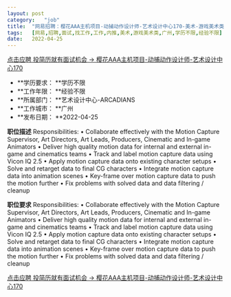```yaml
---
layout:	post
category:	"job"
title:	"网易招聘：樱花AAA主机项目-动捕动作设计师-艺术设计中心170-美术-游戏美术类-广州学历不限经验不限"
tags:	[网易,招聘,面试,找工作,工作,内推,美术,游戏美术类,广州,学历不限,经验不限]
date:	2022-04-25
---
```


[点击应聘 投简历就有面试机会 -> 樱花AAA主机项目-动捕动作设计师-艺术设计中心170](http://mobile.bole.netease.com/bole/boleDetail?id=39877&employeeId=346f03c3cda5f04c&key=all)



- **学历要求： **学历不限
- **工作年限： **经验不限
- **所属部门： **艺术设计中心-ARCADIANS
- **工作城市： **广州
- **发布日期： **2022-04-25



**职位描述**
Responsibilities:
• Collaborate effectively with the Motion Capture Supervisor, Art Directors, Art Leads, Producers, Cinematic and In-game Animators
• Deliver high quality motion data for internal and external in-game and cinematics teams
• Track and label motion capture data using Vicon IQ 2.5
• Apply motion capture data onto existing character setups
• Solve and retarget data to final CG characters
• Integrate motion capture data into animation scenes
• Key-frame over motion capture data to push the motion further
• Fix problems with solved data and data filtering / cleanup



**职位要求**
Responsibilities:
• Collaborate effectively with the Motion Capture Supervisor, Art Directors, Art Leads, Producers, Cinematic and In-game Animators
• Deliver high quality motion data for internal and external in-game and cinematics teams
• Track and label motion capture data using Vicon IQ 2.5
• Apply motion capture data onto existing character setups
• Solve and retarget data to final CG characters
• Integrate motion capture data into animation scenes
• Key-frame over motion capture data to push the motion further
• Fix problems with solved data and data filtering / cleanup



[点击应聘 投简历就有面试机会 -> 樱花AAA主机项目-动捕动作设计师-艺术设计中心170](http://mobile.bole.netease.com/bole/boleDetail?id=39877&employeeId=346f03c3cda5f04c&key=all)